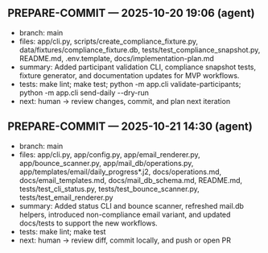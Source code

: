 ## PREPARE-COMMIT — 2025-10-20 19:06 (agent)
- branch: main
- files: app/cli.py, scripts/create_compliance_fixture.py, data/fixtures/compliance_fixture.db, tests/test_compliance_snapshot.py, README.md, .env.template, docs/implementation-plan.md
- summary: Added participant validation CLI, compliance snapshot tests, fixture generator, and documentation updates for MVP workflows.
- tests: make lint; make test; python -m app.cli validate-participants; python -m app.cli send-daily --dry-run
- next: human → review changes, commit, and plan next iteration

## PREPARE-COMMIT — 2025-10-21 14:30 (agent)
- branch: main
- files: app/cli.py, app/config.py, app/email_renderer.py, app/bounce_scanner.py, app/mail_db/operations.py, app/templates/email/daily_progress*.j2, docs/operations.md, docs/email_templates.md, docs/mail_db_schema.md, README.md, tests/test_cli_status.py, tests/test_bounce_scanner.py, tests/test_email_renderer.py
- summary: Added status CLI and bounce scanner, refreshed mail.db helpers, introduced non-compliance email variant, and updated docs/tests to support the new workflows.
- tests: make lint; make test
- next: human → review diff, commit locally, and push or open PR
